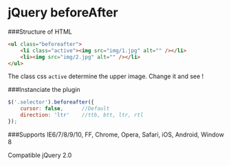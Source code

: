 # jQuery beforeAfter 

###Structure of HTML
```html
<ul class="beforeafter">
	<li class="active"><img src="img/1.jpg" alt="" /></li>
	<li><img src="img/2.jpg" alt="" /></li>
</ul>
```
The class css `active` determine the upper image. Change it and see !

###Instanciate the plugin
```javascript
$('.selector').beforeafter({
    cursor: false,		//Default
	direction: 'ltr'	//ttb, btt, ltr, rtl
});
```

###Supports
IE6/7/8/9/10, FF, Chrome, Opera, Safari, iOS, Android, Window 8

Compatible jQuery 2.0
